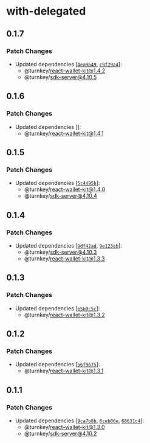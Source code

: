# with-delegated

## 0.1.7

### Patch Changes

- Updated dependencies [[`4ea9649`](https://github.com/tkhq/sdk/commit/4ea9649f458b7f24f68bc2b64264128928bfc89b), [`c9f29a4`](https://github.com/tkhq/sdk/commit/c9f29a4bb19a4f7ded7ecc8dc7e53994aa45be63)]:
  - @turnkey/react-wallet-kit@1.4.2
  - @turnkey/sdk-server@4.10.5

## 0.1.6

### Patch Changes

- Updated dependencies []:
  - @turnkey/react-wallet-kit@1.4.1

## 0.1.5

### Patch Changes

- Updated dependencies [[`5c4495b`](https://github.com/tkhq/sdk/commit/5c4495bff1b0abfe3c427ead1b8e1a8d510c8186)]:
  - @turnkey/react-wallet-kit@1.4.0
  - @turnkey/sdk-server@4.10.4

## 0.1.4

### Patch Changes

- Updated dependencies [[`9df42ad`](https://github.com/tkhq/sdk/commit/9df42adc02c7ff77afba3b938536e79b57882ef1), [`9e123eb`](https://github.com/tkhq/sdk/commit/9e123eb154df7183bef002c7f94c57a72c6ef81b)]:
  - @turnkey/sdk-server@4.10.3
  - @turnkey/react-wallet-kit@1.3.3

## 0.1.3

### Patch Changes

- Updated dependencies [[`e5b9c5c`](https://github.com/tkhq/sdk/commit/e5b9c5c5694b1f4d60c0b8606822bcd6d61da4a3)]:
  - @turnkey/react-wallet-kit@1.3.2

## 0.1.2

### Patch Changes

- Updated dependencies [[`b6f9675`](https://github.com/tkhq/sdk/commit/b6f96757356c8b35563e4147d73a99a95e522a64)]:
  - @turnkey/react-wallet-kit@1.3.1

## 0.1.1

### Patch Changes

- Updated dependencies [[`9ca7b8b`](https://github.com/tkhq/sdk/commit/9ca7b8bdf7cb897948d377d544b85b69a98b7a29), [`6ceb06e`](https://github.com/tkhq/sdk/commit/6ceb06ebdbb11b017ed97e81a7e0dcb862813bfa), [`68631c4`](https://github.com/tkhq/sdk/commit/68631c4008387f845dfe4f1a139981011727f6c9)]:
  - @turnkey/react-wallet-kit@1.3.0
  - @turnkey/sdk-server@4.10.2
